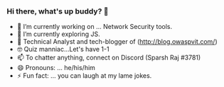 ### Hi there, what's up buddy? 👋

- 🔭 I’m currently working on ... Network Security tools.
- 🌱 I’m currently exploring JS.
- 🧔 Technical Analyst and tech-blogger of (http://blog.owaspvit.com/) 
- 🤓 Quiz manniac...Let's have 1-1
- 📫 To chatter anything, connect on Discord (Sparsh Raj #3781)
- 😄 Pronouns: ... he/his/him
- ⚡ Fun fact: ... you can laugh at my lame jokes.

